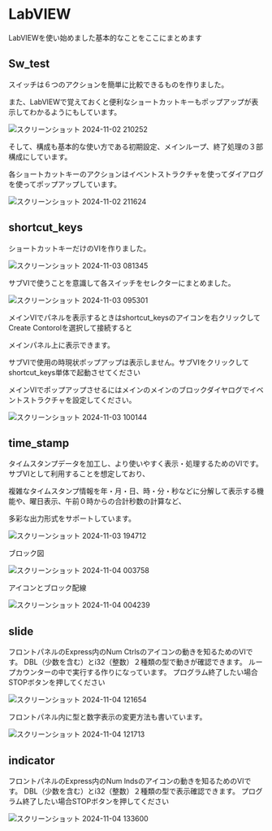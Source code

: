 # LabVIEW
LabVIEWを使い始めました基本的なことをここにまとめます

## Sw_test
<p>スイッチは６つのアクションを簡単に比較できるものを作りました。</P>
<p>また、LabVIEWで覚えておくと便利なショートカットキーもポップアップが表示してわかるようにもしています。

![スクリーンショット 2024-11-02 210252](https://github.com/user-attachments/assets/c28d0454-c166-4c07-9507-7f808bf02c67)


<p>そして、構成も基本的な使い方である初期設定、メインループ、終了処理の３部構成にしています。</P>
<P>各ショートカットキーのアクションはイベントストラクチャを使ってダイアログを使ってポップアップしています。</P>

![スクリーンショット 2024-11-02 211624](https://github.com/user-attachments/assets/f830e5ca-b968-4019-bcc7-2210f0e91f3c)

## shortcut_keys
<p>ショートカットキーだけのVIを作りました。</p>

![スクリーンショット 2024-11-03 081345](https://github.com/user-attachments/assets/1ad1e5db-e344-43fc-9ad8-2028eb06b84a)

<p>サブVIで使うことを意識して各スイッチをセレクターにまとめました。
  
![スクリーンショット 2024-11-03 095301](https://github.com/user-attachments/assets/b9ff0bc9-bdcb-4244-8b2a-80a895cb00ce)

<P>メインVIでパネルを表示するときはshortcut_keysのアイコンを右クリックしてCreate Contorolを選択して接続すると</p>
<p>メインパネル上に表示できます。</P>
<p>サブVIで使用の時現状ポップアップは表示しません。サブVIをクリックしてshortcut_keys単体で起動させてください</p>
<p>メインVIでポップアップさせるにはメインのメインのブロックダイヤログでイベントストラクチャを設定してください。</p>

![スクリーンショット 2024-11-03 100144](https://github.com/user-attachments/assets/a184d87e-a602-4f0b-8639-714c3d2d0922)

## time_stamp
<p>タイムスタンプデータを加工し、より使いやすく表示・処理するためのVIです。サブVIとして利用することを想定しており、</p>
<p>複雑なタイムスタンプ情報を年・月・日、時・分・秒などに分解して表示する機能や、曜日表示、午前０時からの合計秒数の計算など、</p>
<p>多彩な出力形式をサポートしています。</p>

![スクリーンショット 2024-11-03 194712](https://github.com/user-attachments/assets/e81187b0-ba59-4ecf-a52c-e709b0214cd2)

ブロック図

![スクリーンショット 2024-11-04 003758](https://github.com/user-attachments/assets/6fab26b7-61d9-4f58-9eec-e492b17d02b2)

アイコンとブロック配線

![スクリーンショット 2024-11-04 004239](https://github.com/user-attachments/assets/2703fb61-50aa-4f25-ac69-51569ab6ad93)

## slide
<p>フロントパネルのExpress内のNum  Ctrlsのアイコンの動きを知るためのVIです。
DBL（少数を含む）とi32（整数）２種類の型で動きが確認できます。
ループカウンターの中で実行する作りになっています。
プログラム終了したい場合STOPボタンを押してください</p>

![スクリーンショット 2024-11-04 121654](https://github.com/user-attachments/assets/e1467561-2637-44f4-b71a-df85a7395af3)

フロントパネル内に型と数字表示の変更方法も書いています。

![スクリーンショット 2024-11-04 121713](https://github.com/user-attachments/assets/cff856fd-ef07-4785-aab2-f7b8d291d453)

## indicator
<p>フロントパネルのExpress内のNum  lndsのアイコンの動きを知るためのVIです。
DBL（少数を含む）とi32（整数）２種類の型で表示確認できます。
プログラム終了したい場合STOPボタンを押してください</p>

![スクリーンショット 2024-11-04 133600](https://github.com/user-attachments/assets/4bc8d39b-6fbc-465c-a3e7-9837d1a02d36)


